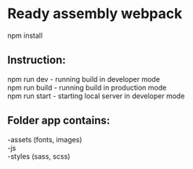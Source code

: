# Ready assembly webpack
npm install

## Instruction:<br/>

npm run dev - running build in developer mode<br/>
npm run build - running build in production mode<br/>
npm run start - starting local server in developer mode<br/>

## Folder app contains:<br/>

-assets (fonts, images)<br/>
-js<br/>
-styles (sass, scss)<br/>